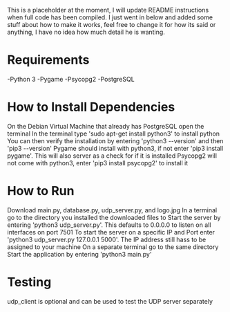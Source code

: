 This is a placeholder at the moment, I will update README instructions when full code has been compiled.
I just went in below and added some stuff about how to make it works, feel free to change it for how its said or anything, I have no idea how much detail he is wanting. 


Requirements
============
-Python 3
-Pygame
-Psycopg2
-PostgreSQL

How to Install Dependencies
===========================
On the Debian Virtual Machine that already has PostgreSQL open the terminal
In the terminal type 'sudo apt-get install python3' to install python
You can then verify the installation by entering 'python3 --version' and then 'pip3 --version'
Pygame should install with python3, if not enter 'pip3 install pygame'. This will also server as a check for if it is installed 
Psycopg2 will not come with python3, enter 'pip3 install psycopg2' to install it

How to Run
==========
Download main.py, database.py, udp_server.py, and logo.jpg
In a terminal go to the directory you installed the downloaded files to
Start the server by entering 'python3 udp_server.py'. This defaults to 0.0.0.0 to listen on all interfaces on port 7501
To start the server on a specific IP and Port enter 'python3 udp_server.py 127.0.0.1 5000'. The IP address still hass to be assigned to your machine
On a separate terminal go to the same directory
Start the application by entering 'python3 main.py'

Testing
=======
udp_client is optional and can be used to test the UDP server separately
